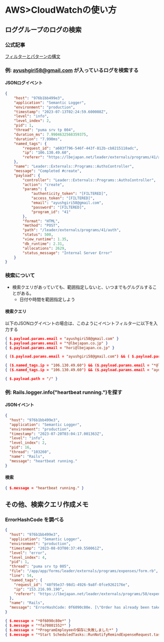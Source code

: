 # AWS>CloudWatchの使い方
## ロググループのログの検索
### 公式記事
[フィルターとパターンの構文](https://docs.aws.amazon.com/ja_jp/AmazonCloudWatch/latest/logs/FilterAndPatternSyntax.html#matching-terms-events)

### 例: ayushgiri58@gmail.com が入っているログを検索する
#### JSONログイベント
```json
{
    "host": "976b1bb499e3",
    "application": "Semantic Logger",
    "environment": "production",
    "timestamp": "2023-07-13T02:24:59.600008Z",
    "level": "info",
    "level_index": 2,
    "pid": 1,
    "thread": "puma srv tp 004",
    "duration_ms": 7.9904632568359375,
    "duration": "7.990ms",
    "named_tags": {
        "request_id": "a603f796-546f-443f-812b-cb8215118adc",
        "ip": "106.130.49.60",
        "referer": "https://lbejapan.net/leader/externals/programs/41/auth?access_token=pR3YSJ6nCWVqDxc8hXjlem2OHuJY7Hxp8NS-d-kriA0"
    },
    "name": "Leader::Externals::Programs::AuthsController",
    "message": "Completed #create",
    "payload": {
        "controller": "Leader::Externals::Programs::AuthsController",
        "action": "create",
        "params": {
            "authenticity_token": "[FILTERED]",
            "access_token": "[FILTERED]",
            "email": "ayushgiri58@gmail.com",
            "password": "[FILTERED]",
            "program_id": "41"
        },
        "format": "HTML",
        "method": "POST",
        "path": "/leader/externals/programs/41/auth",
        "status": 500,
        "view_runtime": 1.35,
        "db_runtime": 2.31,
        "allocations": 2629,
        "status_message": "Internal Server Error"
    }
}
```

### 検索について
- 検索クエリがあっていても、範囲指定しないと、いつまでもグルグルすることがある。
  - 日付や時間を範囲指定しよう

#### 検索クエリ

以下のJSONログイベントの場合は、このようにイベントフィルターに以下を入力する
```json
{ $.payload.params.email = "ayushgiri58@gmail.com" }
{ $.payload.params.email = "*@lbejapan.co.jp" }
{ $.payload.params.email = "hori@lbejapan.co.jp" }
```

```json
{ ($.payload.params.email = "ayushgiri58@gmail.com") && ( $.payload.params.status_message != "Internal Server Error" ) }
```

```json
{ ($.named_tags.ip = "106.130.49.60") && ($.payload.params.email = "*@lbejapan.co.jp") }
{ ($.named_tags.ip = "106.130.49.60") && ($.payload.params.email = "ayushgiri58@gmail.com") }

```

```json
{ $.payload.path = "/" }
```



### 例: Rails.logger.info("heartbeat running.")を探す
#### JSONイベント
```json
{
  "host": "976b1bb499e3",
  "application": "Semantic Logger",
  "environment": "production",
  "timestamp": "2023-07-20T03:04:17.001363Z",
  "level": "info",
  "level_index": 2,
  "pid": 16,
  "thread": "103260",
  "name": "Rails",
  "message": "heartbeat running."
}
```
#### 検索
```json
{ $.message = "heartbeat running." }
```

## その他、検索クエリ作成メモ
### ErrorHashCode を調べる
```json
{
  "host": "976b1bb499e3",
  "application": "Semantic Logger",
  "environment": "production",
  "timestamp": "2023-08-03T00:37:49.550061Z",
  "level": "error",
  "level_index": 4,
  "pid": 1,
  "thread": "puma srv tp 005",
  "file": "/app/app/forms/leader/externals/programs/expenses/form.rb",
  "line": 54,
  "named_tags": {
    "request_id": "48f95e37-98d1-4926-9a8f-0fce9262176e",
    "ip": "153.216.99.190",
    "referer": "https://lbejapan.net/leader/externals/programs/58/expenses/edit"
  },
  "name": "Rails",
  "message": "ErrorHashCode: 0f6090c80e. [\"Order has already been taken\"]. {\"id\":null,\"remarks\":\"Bus from mochigahama to beppu eki (return trip)\",\"fare\":300,\"category\":\"local\",\"order\":1,\"program_join_leader_expense_id\":335,\"leader_id\":594,\"program_id\":58,\"created_at\":null,\"updated_at\":null,\"file\":{\"url\":null},\"original_filename\":null,\"no_receipt\":false}"
}
```

```json
{ $.message = "*0f6090c80e*" }
{ $.message = "*fa70801552*" }
{ $.message = "*ProgramEmployeeの保存に失敗しました*" }
{ $.message = "*Start ScheduledTasks::RunNotifyRemindExpenseRequest.task_run*" }


```


